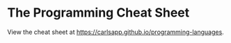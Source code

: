 # The Programming Cheat Sheet
View the cheat sheet at https://carlsapp.github.io/programming-languages.
